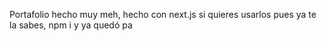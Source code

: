 Portafolio hecho muy meh, 
hecho con next.js
si quieres usarlos pues ya te la sabes, npm i y ya quedó pa
